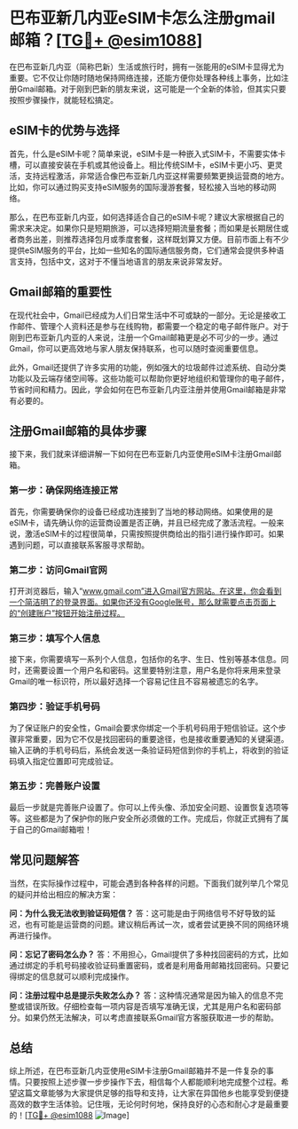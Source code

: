 # 巴布亚新几内亚eSIM卡怎么注册gmail邮箱？[[TG💪+ @esim1088](https://t.me/s/esim1088)]

在巴布亚新几内亚（简称巴新）生活或旅行时，拥有一张能用的eSIM卡显得尤为重要。它不仅让你随时随地保持网络连接，还能方便你处理各种线上事务，比如注册Gmail邮箱。对于刚到巴新的朋友来说，这可能是一个全新的体验，但其实只要按照步骤操作，就能轻松搞定。

## eSIM卡的优势与选择

首先，什么是eSIM卡呢？简单来说，eSIM卡是一种嵌入式SIM卡，不需要实体卡槽，可以直接安装在手机或其他设备上。相比传统SIM卡，eSIM卡更小巧、更灵活，支持远程激活，非常适合像巴布亚新几内亚这样需要频繁更换运营商的地方。比如，你可以通过购买支持eSIM服务的国际漫游套餐，轻松接入当地的移动网络。

那么，在巴布亚新几内亚，如何选择适合自己的eSIM卡呢？建议大家根据自己的需求来决定。如果你只是短期旅游，可以选择短期流量套餐；而如果是长期居住或者商务出差，则推荐选择包月或季度套餐，这样既划算又方便。目前市面上有不少提供eSIM服务的平台，比如一些知名的国际通信服务商，它们通常会提供多种语言支持，包括中文，这对于不懂当地语言的朋友来说非常友好。

## Gmail邮箱的重要性

在现代社会中，Gmail已经成为人们日常生活中不可或缺的一部分。无论是接收工作邮件、管理个人资料还是参与在线购物，都需要一个稳定的电子邮件账户。对于刚到巴布亚新几内亚的人来说，注册一个Gmail邮箱更是必不可少的一步。通过Gmail，你可以更高效地与家人朋友保持联系，也可以随时查阅重要信息。

此外，Gmail还提供了许多实用的功能，例如强大的垃圾邮件过滤系统、自动分类功能以及云端存储空间等。这些功能可以帮助你更好地组织和管理你的电子邮件，节省时间和精力。因此，学会如何在巴布亚新几内亚注册并使用Gmail邮箱是非常有必要的。

## 注册Gmail邮箱的具体步骤

接下来，我们就来详细讲解一下如何在巴布亚新几内亚使用eSIM卡注册Gmail邮箱。

### 第一步：确保网络连接正常

首先，你需要确保你的设备已经成功连接到了当地的移动网络。如果使用的是eSIM卡，请先确认你的运营商设置是否正确，并且已经完成了激活流程。一般来说，激活eSIM卡的过程很简单，只需按照提供商给出的指引进行操作即可。如果遇到问题，可以直接联系客服寻求帮助。

### 第二步：访问Gmail官网

打开浏览器后，输入“www.gmail.com”进入Gmail官方网站。在这里，你会看到一个简洁明了的登录界面。如果你还没有Google账号，那么就需要点击页面上的“创建账户”按钮开始注册过程。

### 第三步：填写个人信息

接下来，你需要填写一系列个人信息，包括你的名字、生日、性别等基本信息。同时，还需要设置一个用户名和密码。这里要特别注意，用户名是你将来用来登录Gmail的唯一标识符，所以最好选择一个容易记住且不容易被遗忘的名字。

### 第四步：验证手机号码

为了保证账户的安全性，Gmail会要求你绑定一个手机号码用于短信验证。这个步骤非常重要，因为它不仅是找回密码的重要途径，也是接收重要通知的关键渠道。输入正确的手机号码后，系统会发送一条验证码短信到你的手机上，将收到的验证码填入指定位置即可完成验证。

### 第五步：完善账户设置

最后一步就是完善账户设置了。你可以上传头像、添加安全问题、设置恢复选项等等。这些都是为了保护你的账户安全所必须做的工作。完成后，你就正式拥有了属于自己的Gmail邮箱啦！

## 常见问题解答

当然，在实际操作过程中，可能会遇到各种各样的问题。下面我们就列举几个常见的疑问并给出相应的解决方案：

**问：为什么我无法收到验证码短信？**
答：这可能是由于网络信号不好导致的延迟，也有可能是运营商的问题。建议稍后再试一次，或者尝试更换不同的网络环境再进行操作。

**问：忘记了密码怎么办？**
答：不用担心，Gmail提供了多种找回密码的方式，比如通过绑定的手机号码接收验证码重置密码，或者是利用备用邮箱找回密码。只要记得绑定的信息就可以顺利完成操作。

**问：注册过程中总是提示失败怎么办？**
答：这种情况通常是因为输入的信息不完整或错误所致。仔细检查每一项内容是否填写准确无误，尤其是用户名和密码部分。如果仍然无法解决，可以考虑直接联系Gmail官方客服获取进一步的帮助。

## 总结

综上所述，在巴布亚新几内亚使用eSIM卡注册Gmail邮箱并不是一件复杂的事情。只要按照上述步骤一步步操作下去，相信每个人都能顺利地完成整个过程。希望这篇文章能够为大家提供足够的指导和支持，让大家在异国他乡也能享受到便捷高效的数字生活体验。记住哦，无论何时何地，保持良好的心态和耐心才是最重要的！[[TG💪+ @esim1088](https://t.me/s/esim1088) ![Image](https://i.postimg.cc/4NQfJmqS/Snipaste-2025-05-13-00-14-12.png)]